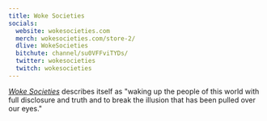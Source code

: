 ```yaml
---
title: Woke Societies
socials:
  website: wokesocieties.com
  merch: wokesocieties.com/store-2/
  dlive: WokeSocieties
  bitchute: channel/su0VFFviTYDs/
  twitter: wokesocieties
  twitch: wokesocieties
---
```


[_Woke Societies_](https://wokesocieties.com/about-us/) describes itself as
"waking up the people of this world with full disclosure and truth and to break
the illusion that has been pulled over our eyes."
